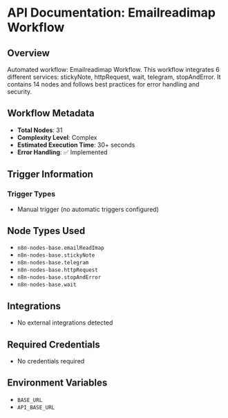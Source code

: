 # API Documentation: Emailreadimap Workflow

## Overview
Automated workflow: Emailreadimap Workflow. This workflow integrates 6 different services: stickyNote, httpRequest, wait, telegram, stopAndError. It contains 14 nodes and follows best practices for error handling and security.

## Workflow Metadata
- **Total Nodes**: 31
- **Complexity Level**: Complex
- **Estimated Execution Time**: 30+ seconds
- **Error Handling**: ✅ Implemented

## Trigger Information
### Trigger Types
- Manual trigger (no automatic triggers configured)

## Node Types Used
- `n8n-nodes-base.emailReadImap`
- `n8n-nodes-base.stickyNote`
- `n8n-nodes-base.telegram`
- `n8n-nodes-base.httpRequest`
- `n8n-nodes-base.stopAndError`
- `n8n-nodes-base.wait`

## Integrations
- No external integrations detected

## Required Credentials
- No credentials required

## Environment Variables
- `BASE_URL`
- `API_BASE_URL`
